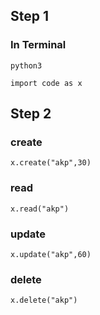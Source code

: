 ## Step 1
### In Terminal
`python3`

`import code as x`

## Step 2
### create
`x.create("akp",30)`

### read
`x.read("akp")`

### update
`x.update("akp",60)`

### delete
`x.delete("akp")`


